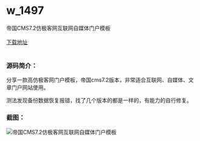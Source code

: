 # w_1497
帝国CMS7.2仿极客网互联网自媒体门户模板
<br/></br>
[下载地址](https://www.uuid2.com/1497.html "下载地址")
<br/></br>
<h3>源码简介：</h3>
<p>分享一款高仿极客网门户模板，帝国cms7.2版本，非常适合互联网、自媒体、文章门户网站使用。<p>
<p>测法发现备份数据恢复报错，找了几个版本的都是一样的，有能力的自行修复。<p>
<h3>截图：</h3>
<img src="https://www.uuid2.com/wp-content/uploads/img/202109/b49b298835.jpg" alt="帝国CMS7.2仿极客网互联网自媒体门户模板">

